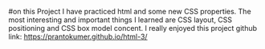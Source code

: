 #on this Project I have practiced html and some new CSS properties. The most interesting and important things I learned are CSS layout, CSS positioning and CSS box model concent. I really enjoyed this project 
github link: https://prantokumer.github.io/html-3/
